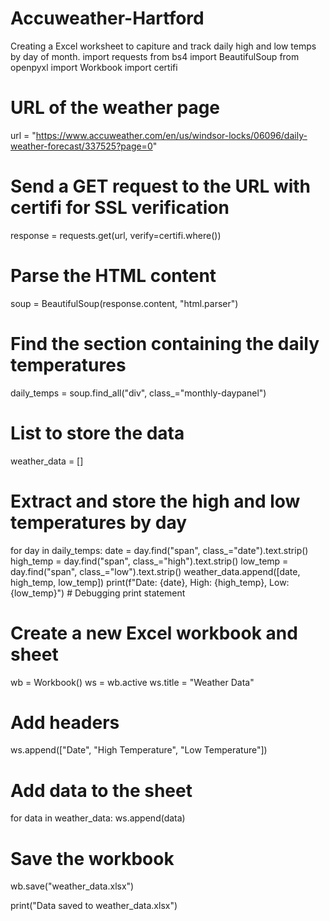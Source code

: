 # Accuweather-Hartford
Creating a Excel worksheet to capiture and track daily high and low temps by day of month.
import requests
from bs4 import BeautifulSoup
from openpyxl import Workbook
import certifi

# URL of the weather page
url = "https://www.accuweather.com/en/us/windsor-locks/06096/daily-weather-forecast/337525?page=0"

# Send a GET request to the URL with certifi for SSL verification
response = requests.get(url, verify=certifi.where())

# Parse the HTML content
soup = BeautifulSoup(response.content, "html.parser")

# Find the section containing the daily temperatures
daily_temps = soup.find_all("div", class_="monthly-daypanel")

# List to store the data
weather_data = []

# Extract and store the high and low temperatures by day
for day in daily_temps:
    date = day.find("span", class_="date").text.strip()
    high_temp = day.find("span", class_="high").text.strip()
    low_temp = day.find("span", class_="low").text.strip()
    weather_data.append([date, high_temp, low_temp])
    print(f"Date: {date}, High: {high_temp}, Low: {low_temp}")  # Debugging print statement

# Create a new Excel workbook and sheet
wb = Workbook()
ws = wb.active
ws.title = "Weather Data"

# Add headers
ws.append(["Date", "High Temperature", "Low Temperature"])

# Add data to the sheet
for data in weather_data:
    ws.append(data)

# Save the workbook
wb.save("weather_data.xlsx")

print("Data saved to weather_data.xlsx")
